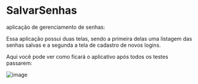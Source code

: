 # SalvarSenhas

aplicação de gerenciamento de senhas:

Essa aplicação possui duas telas, sendo a primeira delas uma listagem das senhas salvas e a segunda a tela de cadastro de novos logins.

Aqui você pode ver como ficará o aplicativo após todos os testes passarem:

![image](https://user-images.githubusercontent.com/52180672/173418480-691a5b0a-8294-44eb-9a08-16982e6784f7.png)


